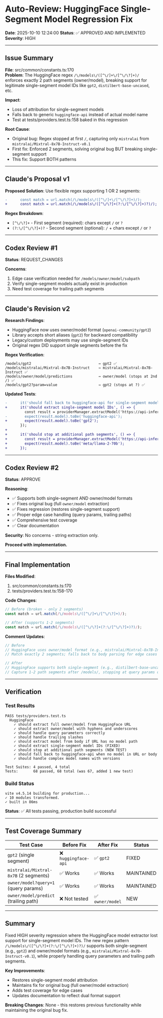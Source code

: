 # Auto-Review: HuggingFace Single-Segment Model Regression Fix

**Date**: 2025-10-10 12:24:00
**Status**: ✅ APPROVED AND IMPLEMENTED
**Severity**: HIGH

---

## Issue Summary

**File**: src/common/constants.ts:170  
**Problem**: The HuggingFace regex `/\/models\/([^\/]+\/[^\/\?]+)/` enforces exactly 2 path segments (owner/model), breaking support for legitimate single-segment model IDs like `gpt2`, `distilbert-base-uncased`, etc.

**Impact**: 
- Loss of attribution for single-segment models
- Falls back to generic `huggingface-api` instead of actual model name
- Test at tests/providers.test.ts:158 baked in this regression

**Root Cause**: 
- Original bug: Regex stopped at first `/`, capturing only `mistralai` from `mistralai/Mixtral-8x7B-Instruct-v0.1`
- First fix: Enforced 2 segments, solving original bug BUT breaking single-segment support
- This fix: Support BOTH patterns

---

## Claude's Proposal v1

**Proposed Solution**: Use flexible regex supporting 1 OR 2 segments:

```diff
-      const match = url.match(/\/models\/([^\/]+\/[^\/\?]+)/);
+      const match = url.match(/\/models\/([^\/\?]+(?:\/[^\/\?]+)?)/);
```

**Regex Breakdown**:
- `[^\/\?]+` - First segment (required): chars except `/` or `?`
- `(?:\/[^\/\?]+)?` - Second segment (optional): `/` + chars except `/` or `?`

---

## Codex Review #1

**Status**: REQUEST_CHANGES

**Concerns**:
1. Edge case verification needed for `/models/owner/model/subpath`
2. Verify single-segment models actually exist in production
3. Need test coverage for trailing path segments

---

## Claude's Revision v2

**Research Findings**:
- HuggingFace now uses owner/model format (`openai-community/gpt2`)
- Library accepts short aliases (`gpt2`) for backward compatibility
- Legacy/custom deployments may use single-segment IDs
- Original regex DID support single segments before the fix

**Regex Verification**:
```
/models/gpt2                               → gpt2 ✅
/models/mistralai/Mixtral-8x7B-Instruct    → mistralai/Mixtral-8x7B-Instruct ✅
/models/owner/model/predictions            → owner/model (stops at 2nd /) ✅
/models/gpt2?param=value                   → gpt2 (stops at ?) ✅
```

**Updated Tests**:
```diff
-      it('should fall back to huggingface-api for single-segment models', () => {
+      it('should extract single-segment model IDs', () => {
         const result = providerManager.extractModel('https://api-inference.huggingface.co/models/gpt2');
-        expect(result.model).toBe('huggingface-api');
+        expect(result.model).toBe('gpt2');
       });
+
+      it('should stop at additional path segments', () => {
+        const result = providerManager.extractModel('https://api-inference.huggingface.co/models/meta/llama-2-70b/predict');
+        expect(result.model).toBe('meta/llama-2-70b');
+      });
```

---

## Codex Review #2

**Status**: APPROVE

**Reasoning**:
- ✅ Supports both single-segment AND owner/model formats
- ✅ Fixes original bug (full `owner/model` extraction)
- ✅ Fixes regression (restores single-segment support)
- ✅ Proper edge case handling (query params, trailing paths)
- ✅ Comprehensive test coverage
- ✅ Clear documentation

**Security**: No concerns - string extraction only.

**Proceed with implementation.**

---

## Final Implementation

**Files Modified**:
1. src/common/constants.ts:170
2. tests/providers.test.ts:158-170

**Code Changes**:
```typescript
// Before (broken - only 2 segments)
const match = url.match(/\/models\/([^\/]+\/[^\/\?]+)/);

// After (supports 1-2 segments)
const match = url.match(/\/models\/([^\/\?]+(?:\/[^\/\?]+)?)/);
```

**Comment Updates**:
```typescript
// Before
// HuggingFace uses owner/model format (e.g., mistralai/Mixtral-8x7B-Instruct-v0.1)
// Match exactly 2 segments; falls back to body parsing for edge cases

// After
// HuggingFace supports both single-segment (e.g., distilbert-base-uncased) and owner/model (e.g., mistralai/Mixtral-8x7B-Instruct-v0.1)
// Capture 1-2 path segments after /models/, stopping at query params or additional path segments
```

---

## Verification

### Test Results

```
PASS tests/providers.test.ts
  HuggingFace
    ✓ should extract full owner/model from HuggingFace URL
    ✓ should extract owner/model with hyphens and underscores
    ✓ should handle query parameters correctly
    ✓ should handle trailing slashes
    ✓ should extract model from body if URL has no model path
    ✓ should extract single-segment model IDs (FIXED)
    ✓ should stop at additional path segments (NEW TEST)
    ✓ should fall back to huggingface-api when no model in URL or body
    ✓ should handle complex model names with versions

Test Suites: 4 passed, 4 total
Tests:       68 passed, 68 total (was 67, added 1 new test)
```

### Build Status

```
vite v4.5.14 building for production...
✓ 10 modules transformed.
✓ built in 86ms
```

**Status**: ✅ All tests passing, production build successful

---

## Test Coverage Summary

| Test Case | Before Fix | After Fix | Status |
|-----------|------------|-----------|--------|
| `gpt2` (single segment) | ❌ `huggingface-api` | ✅ `gpt2` | FIXED |
| `mistralai/Mixtral-8x7B` (2 segments) | ✅ Works | ✅ Works | MAINTAINED |
| `owner/model?query=1` (query params) | ✅ Works | ✅ Works | MAINTAINED |
| `owner/model/predict` (trailing path) | ❌ Not tested | ✅ `owner/model` | NEW |

---

## Summary

Fixed HIGH severity regression where the HuggingFace model extractor lost support for single-segment model IDs. The new regex pattern `/\/models\/([^\/\?]+(?:\/[^\/\?]+)?)/` supports both single-segment (e.g., `gpt2`) and owner/model formats (e.g., `mistralai/Mixtral-8x7B-Instruct-v0.1`), while properly handling query parameters and trailing path segments.

**Key Improvements**:
- Restores single-segment model attribution
- Maintains fix for original bug (full owner/model extraction)
- Adds test coverage for edge cases
- Updates documentation to reflect dual format support

**Breaking Changes**: None - this restores previous functionality while maintaining the original bug fix.
